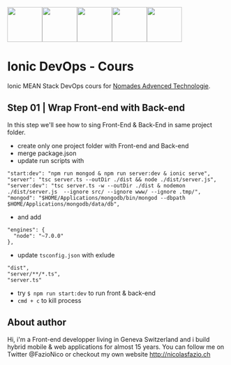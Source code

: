 <!--
@Author: Nicolas Fazio <webmaster-fazio>
@Date:   09-04-2017
@Email:  contact@nicolasfazio.ch
@Last modified by:   webmaster-fazio
@Last modified time: 09-04-2017
-->

<img src="http://cloudoki.com/images/frameworks/ionic.png" width="80"><img src="https://live.zoomdata.com/zoomdata/service/connection/types/icon/MONGO_MONGO?v=$%7Btimestamp%7D" width="80"><img src="http://apps.octoconsulting.com/images/expressIcon.png" width="80"><img src="https://material.angularjs.org/latest/img/icons/angular-logo.svg" width="80"><img src="http://code.runnable.com/images/provider-icons/icon-node.js.svg" width="80">

# Ionic DevOps - Cours
Ionic MEAN Stack DevOps cours for [Nomades Advenced Technologie](http://nomades.ch).

## Step 01 | Wrap Front-end with Back-end
In this step we'll see how to sing Front-End & Back-End in same project folder.

- create only one project folder with Front-end and Back-end
- merge package.json
- update run scripts with
```
"start:dev": "npm run mongod & npm run server:dev & ionic serve",
"server": "tsc server.ts --outDir ./dist && node ./dist/server.js",
"server:dev": "tsc server.ts -w --outDir ./dist & nodemon ./dist/server.js  --ignore src/ --ignore www/ --ignore .tmp/",
"mongod": "$HOME/Applications/mongodb/bin/mongod --dbpath $HOME/Applications/mongodb/data/db",
```
- and add
```
"engines": {
  "node": "~7.0.0"
},
```
- update `tsconfig.json` with exlude
```
"dist",
"server/**/*.ts",
"server.ts"
```
- try `$ npm run start:dev` to run front & back-end
- `cmd + c` to kill process

## About author
Hi, i'm a Front-end developper living in Geneva Switzerland and i build hybrid mobile & web applications for almost 15 years. You can follow me on Twitter @FazioNico or checkout my own website http://nicolasfazio.ch
